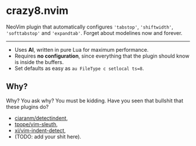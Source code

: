 # crazy8.nvim

NeoVim plugin that automatically configures `'tabstop'`, `'shiftwidth'`,
`'softtabstop'` and `'expandtab'`. Forget about modelines now and forever.

---

- Uses **AI**, written in pure Lua for maximum performance.
- Requires **no configuration**, since everything that the plugin should know
  is inside the buffers.
- Set defaults as easy as `au FileType c setlocal ts=8`.

## Why?

Why? You ask why? You must be kidding. Have you seen that bullshit that these
plugins do?
- [ciaranm/detectindent](https://github.com/ciaranm/detectindent),
- [tpope/vim-sleuth](https://github.com/tpope/vim-sleuth),
- [xi/vim-indent-detect](https://github.com/xi/vim-indent-detect),
- (TODO: add your shit here).
